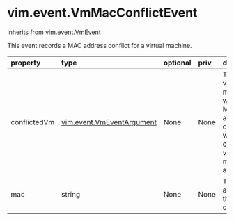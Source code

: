 vim.event.VmMacConflictEvent
============================
inherits from [vim.event.VmEvent](docs/vim.event.VmEvent.md)


This event records a MAC address conflict for a virtual machine.

| property | type | optional | priv | desc |
|:---------|:-----|:---------|:-----|:-----|
| conflictedVm | [vim.event.VmEventArgument](vim.event.VmEventArgument.md "vim.event.VmEventArgument") | None | None | The virtual machine whose MAC address conflicts with   the current virtual machine's address. |
| mac | string | None | None | The MAC address that is in conflict. |


